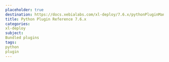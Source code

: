 ```yaml
---
placeholder: true
destination: https://docs.xebialabs.com/xl-deploy/7.6.x/pythonPluginManual.html
title: Python Plugin Reference 7.6.x
categories:
xl-deploy
subject:
Bundled plugins
tags:
python
plugin
---
```

